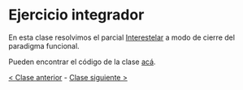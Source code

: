 # Ejercicio integrador

En esta clase resolvimos el parcial [Interestelar](https://docs.google.com/document/d/1ka4CJhZJBNtUOS7AbvTL1qTJnHGOIihdEp92mYfKzpo) a modo de cierre del paradigma funcional.

Pueden encontrar el código de la clase [acá](#).

[< Clase anterior](https://github.com/pdep-mit/bitacora-de-clase/blob/master/clase-09.md) - [Clase siguiente >](https://github.com/pdep-mit/bitacora-de-clase/blob/master/clase-11.md)
